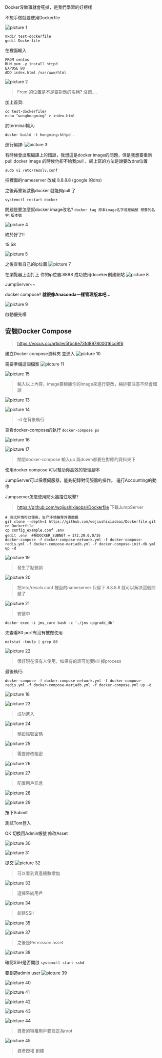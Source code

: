 Docker沒做事就會死掉，是我們學習的好榜樣


不想手做就要使用Dockerfile

![picture 1](../../images/27e779bc28f012774b845001275c841277888e155930d787e6029fbbd678bd2a.png)  

```
mkdir test-dockerfile
gedit Dockerfile
```


在裡面輸入
```
FROM centos
RUN yum -y install httpd
EXPOSE 80
ADD index.html /var/www/html
```

![picture 2](../../images/63c53e842a773fb896579cb2aaa6f8e1a0dcebe1735cdf598debefa4aa85cce1.png)  
> From 的位置是不是要對應的名稱? 沒錯....

加上首頁:
```
cd test-dockerfile/
echo "wanghongming" > index.html
```

於terminal輸入:
```
docker build -t hongming:httpd . 
```
進行編譯:
![picture 3](../../images/8ddf7a27c47cc4a1e8c633e643ab2011cae624baace038b15a406788357ed30b.png)  

有時候會出現編譯上的錯誤，我想這是docker image的問題，但是我想要重新pull docker image 的時候他卻不給我pull ，網上寫的方法是說要改dns位置
```
sudo vi /etc/resolv.conf
```

把裡面的nameserver 改成 8.8.8.8 
(google 的dns)

之後再重新啟動docker 就能夠pull 了
```
systemctl restart docker
```

問題是要怎麼幫docker image改名?
```docker tag 原本image名字或是編號 想要的名字:版本號```

![picture 4](../../images/bbb5d18515607e8009f9d382fb347a54cbb08ac2571068aa53ae371974b1d908.png)  

終於好了!!

15:58
 

![picture 5](../../images/9f3526ed9fd42d1a1541372232c836991b0955adad391d861fe0e75876047434.png)  

之後查看自己的ip位置
![picture 7](../../images/c6babab59db0ea7c022a0615b9951f82da1a6d54f368c278a8bdd31aeaa660aa.png)  

在瀏覽器上面打上 你的ip位置:8888
成功使用doceker創建網站
![picture 8](../../images/e813b305bf39a538c0542cb8963338dcd5dde39f63ee2f9b19fa924ebf6c2488.png)  

JumpServer~~

docker compose?
**就很像Anaconda一樣管理版本吧...**

![picture 9](../../images/662c9fc8a1ac00ad0b49ba546772c541bbc12f31aa1b27fa2d5ea9e64ad41c88.png)  

啟動優先權

## 安裝Docker Compose
> https://vocus.cc/article/5fbc6e73fd897800016cc9f6

建立Docker compose資料夾 並進入
![picture 10](../../images/6f4794b161c01374efbe3c5e28047283009e33257aadbf1438789be8fe332cf3.png)  

需要準備這個檔案
![picture 11](../../images/b3d4554b359dfa9a2d809620e80698914b063daf54a7c7ea41812959c68e698b.png)  

![picture 15](../../images/0922ba4cd2a34718fbb96f4aed64c8977a177ea8f29883430a01c0d47b2968cc.png)   
> 輸入以上內容，image要根據你的image來進行更改，縮排要注意不然會錯誤

![picture 13](../../images/452f6619e390936dc059be70a60ba787a1d4cdb6b4253585dce483bbb1234c32.png)  

![picture 14](../../images/6a194016dd7a5eb8145a85f6143d06ff06daa86760fda55cb3afdcf1ecbba544.png)  
> -d 在背景執行

查看docker-compose的執行
```docker-compose ps```

![picture 16](../../images/52d348c8f4233a0f0d56c80f29846f9b20c22276e017266921346744e8f53126.png)  

![picture 17](../../images/55c696c389e9e217528cf0eb3016eecea127286c001d198b3a3dd3d76835bb56.png)  
> 關閉docker-compose 輸入up 與dowm都要在對應的資料夾下

使用docker compose 可以幫助你高效的管理腳本

JumpServer可以保護伺服器，能夠紀錄對伺服器的操作。
進行Accounting的動作

Jumpserver怎麼使用防火牆擋住攻擊?

> https://github.com/wojiushixiaobai/Dockerfile
> 下載JumpServer

```
# 测试环境可以使用，生产环境推荐外置数据
git clone --depth=1 https://github.com/wojiushixiaobai/Dockerfile.git
cd Dockerfile
cp config_example.conf .env
gedit .env  #把DOCKER_SUBNET = 172.20.0.0/16
docker-compose -f docker-compose-network.yml -f docker-compose-redis.yml -f docker-compose-mariadb.yml -f docker-compose-init-db.yml up -d
```
![picture 19](../../images/fd5c0cfc7d8a7e8b69b73f03ac20910889aec67020487053094742f2140cf336.png)  
> 發生了點錯誤

![picture 20](../../images/77ef712b78a83cf1369c7d69070dce0e1d4dd2f82f0f1bf2badf767507a5052a.png)  
> 把/etc/resolv.conf 裡面的nameserver 只留下 8.8.8.8 就可以解決這個問題了

![picture 21](../../images/dbc9fc7c8d25e85e952d268e8c797fc78d8b479aa8260f632aec4e7784b83ef4.png)  
> 安裝中


```
docker exec -i jms_core bash -c './jms upgrade_db'
```
先查看80 port有沒有被做使用
```
netstat -tnulp | grep 80
```
![picture 22](../../images/dca1183c700088bceb35c6b589d318586e016ed0684cc850c70aa88da45db775.png)  
> 很好現在沒有人使用，如果有的話可能要kill 掉process

最後執行:
```
docker-compose -f docker-compose-network.yml -f docker-compose-redis.yml -f docker-compose-mariadb.yml -f docker-compose.yml up -d
```





![picture 18](../../images/5ef9a5d64d715d50ca67d602ce04a87afd14aecbfe177411f3362795e9319975.png)  



![picture 23](../../images/1906e3abcad2afa79e1406b36ebedb294b9c423ea8c3b1116b392be272a910fc.png)  
> 成功進入


![picture 24](../../images/acf5ca0a257bd20b00bae3da0c8efc13d5668ddd739b58ccc80f389d267fba87.png)  
> 預設帳號密碼

![picture 25](../../images/c2bc2db71b30d60c103051e748c3e54ffefa288501d16d62ed2828f9c344e459.png)  
> 需要修改帳密

![picture 26](../../images/b7a72227d2516a94812a7cae9faead67828fb3036456b26d17657a308c9910e1.png)  

![picture 27](../../images/16cae4a132bee6ce8ba30bc05ae5619b93c2e989ca9913b21d390473c1542fec.png)  
> 配置用戶訊息

![picture 28](../../images/37a54385db7cb316da23b847ab4848579774a0a44a674380c376ffad0658afb7.png)  

![picture 29](../../images/2228fd4076c428986ffc8d6370817a1eafc46674b19066ea262b944aaa7cc013.png)  

按下Submit

測試Tom登入

OK 切換回Admin帳號
修改Asset

![picture 30](../../images/c3da3e85801886f3c897b93043fe12714cf225c4ca48b28527f9f8abdae66790.png)  


![picture 31](../../images/6bfff0364b555b091d98304f8c1920ac70be33a215056b73348f7cb93af2aabb.png)  

提交
![picture 32](../../images/5d78e65e3a09e4f5dec3bd2658d35ec18ec74baa92e863f874175bb91be3818a.png)  
> 可以看到資產總數增加

![picture 33](../../images/55ae301d8c5014cb79e160b1eaf4dafa00146432c740356987aeca862487049e.png)  
> 選擇系統用戶

![picture 34](../../images/27e70348e50d84ce12b16b0c332a33e04584d8c61591596940e639844f651976.png)  
> 創建SSH

![picture 35](../../images/597a378642c70d32fb98d6040bb82bcf73eea0fbda1276b6e62d9bb7a477d5ef.png)  

![picture 37](../../images/5be25e60d077f1905d5d658872580abc291c43fdc4ccdf087c723fdd0ad49dd4.png)  
> 之後是Permisson asset

![picture 38](../../images/5ea9a5790dbf9cc970d8cc20fbc11a23ba6d8a92257312c15300bfba6dc96142.png)  

確認SSH是否開啟
```systemctl start sshd```

要創造admin user
![picture 39](../../images/73911fe53eed8a2c8c24369ad6c8b7d98024a247c92d1d287d5017c94d5a2735.png)  

![picture 40](../../images/8188d4bc6e4ed4a6448750c4e1efaf76f4fa97a0bf5afb169eae0eed7afec7ca.png)  


![picture 41](../../images/bd40f8bd38e6c0e281d73d69332eacbc9512d03590f470a92d97c5afedc90e6d.png)  

![picture 42](../../images/1b493bdb7e0d96ccdb4fa4492808701234a2fc73636f0b4885c70cc01a12dfc0.png)  

![picture 43](../../images/c22b62f2329f4cc9cfa9bec6bedcd9dbc091b2dd28a336d2b9640635f0bdf393.png)  

![picture 44](../../images/322e4807aaeebb19011a0316e05cc6c815cb88a919287f4c4b9d86cab5258c86.png)  
> 資產的特權用戶要設定為root

![picture 45](../../images/08273aacfbf5327cd5917ef0e5bdb0d55ef0810b08fa4b94d199290b3479ee1b.png)  
> 資產授權 創建


